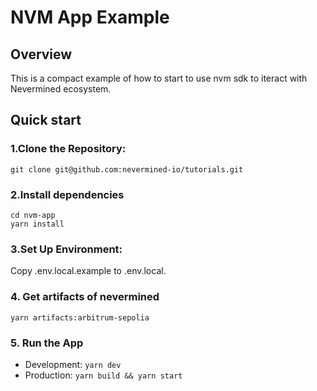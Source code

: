 # NVM App Example

## Overview

This is a compact example of how to start to use nvm sdk to iteract with Nevermined ecosystem.

## Quick start



### 1.Clone the Repository:

```git clone git@github.com:nevermined-io/tutorials.git```

### 2.Install dependencies

```
cd nvm-app
yarn install
```

### 3.Set Up Environment:

Copy .env.local.example to .env.local.

### 4. Get artifacts of nevermined 

```yarn artifacts:arbitrum-sepolia```

### 5. Run the App

- Development: ```yarn dev```
- Production: ```yarn build && yarn start```